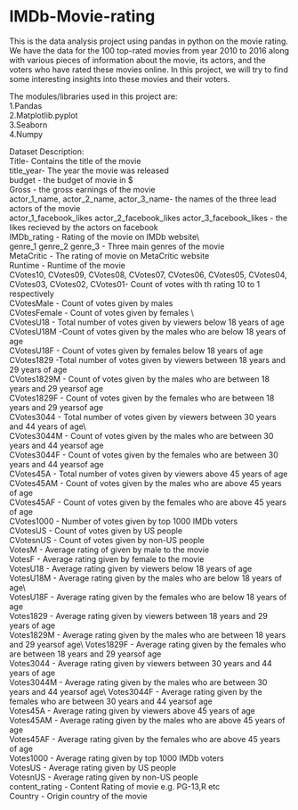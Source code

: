 # IMDb-Movie-rating
This is the data analysis project using pandas in python on the movie rating.
We have the data for the 100 top-rated movies from year 2010 to 2016 along with various pieces of information about the movie, its actors, and the voters who have rated these movies online. In this project, we will try to find some interesting insights into these movies and their voters.

The modules/libraries used in this project are:\
1.Pandas \
2.Matplotlib.pyplot\
3.Seaborn\
4.Numpy

Dataset Description:\
Title- Contains the title of the movie\
title_year- The year the movie was released\
budget - the budget of movie in $\
Gross - the gross earnings of the movie\
actor_1_name,  actor_2_name, actor_3_name- the names of the three lead actors of the movie\
actor_1_facebook_likes	actor_2_facebook_likes	actor_3_facebook_likes - the likes recieved by the actors on facebook\
IMDb_rating - Rating of the movie on IMDb website\	
genre_1	genre_2	genre_3	- Three main genres of the movie\
MetaCritic - The rating of movie on MetaCritic website	\
Runtime	- Runtime of the movie\
CVotes10, CVotes09, CVotes08, CVotes07, CVotes06, CVotes05, CVotes04, CVotes03, CVotes02, CVotes01- Count of votes with th rating 10 to 1 respectively	\
CVotesMale  - Count of votes given by males	\
CVotesFemale - Count of votes given by females \	
CVotesU18   - Total number of votes given by viewers below 18 years of age	\
CVotesU18M  -Count of votes given by the males who are below 18 years of age\
CVotesU18F  - Count of votes given by females below 18 years of age \
CVotes1829  -Total number of votes given by viewers between 18 years and 29 years of age	\
CVotes1829M - Count of votes given by the males who are between 18 years and 29 yearsof age	\
CVotes1829F - Count of votes given by the females who are between 18 years and 29 yearsof age	\
CVotes3044 - Total number of votes given by viewers between 30 years and 44 years of age\	
CVotes3044M - Count of votes given by the males who are between 30 years and 44 yearsof age	\
CVotes3044F - Count of votes given by the females who are between 30 years and 44 yearsof age	\
CVotes45A  - Total number of votes given by viewers above 45 years of age	\
CVotes45AM - Count of votes given by the males who are above 45 years of age	\
CVotes45AF - Count of votes given by the females who are above 45 years of age	\
CVotes1000 - Number of votes given by top 1000 IMDb voters	\
CVotesUS   - Count of votes given by US people	\
CVotesnUS  - Count of votes given by non-US people	\
VotesM	   - Average rating of given by male to the movie\
VotesF	   - Average rating given by female to the movie\
VotesU18   - Average rating given by viewers below 18 years of age\
VotesU18M  - Average rating given by the males who are below 18 years of age\	
VotesU18F  - Average rating given by the females who are below 18 years of age	\
Votes1829  - Average rating given by viewers between 18 years and 29 years of age	\
Votes1829M - Average rating given by the males who are between 18 years and 29 yearsof age\	
Votes1829F - Average rating given by the females who are between 18 years and 29 yearsof age	\
Votes3044  - Average rating given by viewers between 30 years and 44 years of age\
Votes3044M - Average rating given by the males who are between 30 years and 44 yearsof age\	
Votes3044F - Average rating given by the females who are between 30 years and 44 yearsof age\
Votes45A   - Average rating given by viewers above 45 years of age\
Votes45AM  - Average rating given by the males who are above 45 years of age\
Votes45AF  - Average rating given by the females who are above 45 years of age\
Votes1000  - Average rating given by top 1000 IMDb voters\
VotesUS	   - Average rating given by US people	\
VotesnUS   - Average rating given by non-US people	\
content_rating	- Content Rating of movie e.g. PG-13,R etc\
Country - Origin country of the movie

